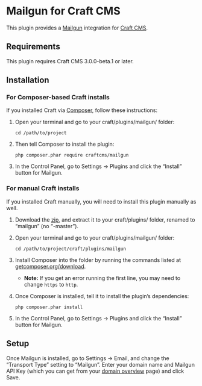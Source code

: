 Mailgun for Craft CMS
=====================

This plugin provides a [Mailgun](http://www.mailgun.com/) integration for [Craft CMS](https://craftcms.com/).


## Requirements

This plugin requires Craft CMS 3.0.0-beta.1 or later.


## Installation

### For Composer-based Craft installs

If you installed Craft via [Composer](https://getcomposer.org/), follow these instructions:

1. Open your terminal and go to your craft/plugins/mailgun/ folder:

       cd /path/to/project

2. Then tell Composer to install the plugin:

       php composer.phar require craftcms/mailgun

3. In the Control Panel, go to Settings → Plugins and click the “Install” button for Mailgun.


### For manual Craft installs

If you installed Craft manually, you will need to install this plugin manually as well.

1. Download the [zip](https://github.com/craftcms/mailgun/archive/master.zip), and extract it to your craft/plugins/ folder, renamed to “mailgun” (no “-master”).
2. Open your terminal and go to your craft/plugins/mailgun/ folder:

       cd /path/to/project/craft/plugins/mailgun 

3. Install Composer into the folder by running the commands listed at [getcomposer.org/download](https://getcomposer.org/download/).
    - **Note:** If you get an error running the first line, you may need to change `https` to `http`.

4. Once Composer is installed, tell it to install the plugin’s dependencies:

       php composer.phar install

5. In the Control Panel, go to Settings → Plugins and click the “Install” button for Mailgun.

## Setup

Once Mailgun is installed, go to Settings → Email, and change the “Transport Type” setting to “Mailgun”. Enter your domain name and Mailgun API Key (which you can get from your [domain overview](https://mailgun.com/app/domains) page) and click Save.
